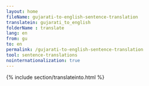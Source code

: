 ```yaml
---
layout: home
fileName: gujarati-to-english-sentence-translation
translatein: gujarati_to_english
folderName : translate
lang: en
from: gu
to: en
permalink: /gujarati-to-english-sentence-translation
tool: sentence-translations
nointernationalization: true
---
```

{% include section/translateinto.html %}
